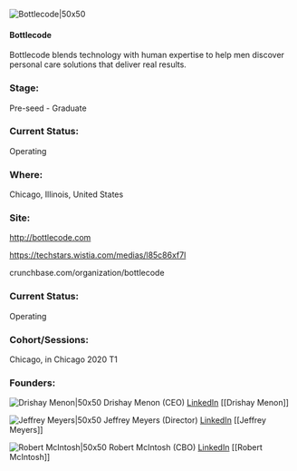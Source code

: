 

![Bottlecode|50x50](https://apimg.techstars.com/connect/images/image_files/5e2b5646a36c11304f000157/original/Bottlecode_Avatar.png)

#### Bottlecode
Bottlecode blends technology with human expertise to help men discover personal care solutions that deliver real results.

### Stage: 
Pre-seed - Graduate 

### Current Status: 
Operating

### Where:
Chicago, Illinois, United States

### Site:
http://bottlecode.com

https://techstars.wistia.com/medias/l85c86xf7l

crunchbase.com/organization/bottlecode

### Current Status: 
Operating

### Cohort/Sessions: 
Chicago, in Chicago 2020 T1

### Founders: 

![Drishay Menon|50x50](https://apimg.techstars.com/connect/images/image_files/5e13b4a434a60d48220000b1/original/Drishay_-_BC_-_Team_Deck.png) Drishay Menon (CEO) [LinkedIn](https://linkedin.com/in/drishay) [[Drishay Menon]]

![Jeffrey Meyers|50x50](https://apimg.techstars.com/connect/images/image_files/5e2b569da36c11304f000158/original/Team_Deck_Jeff.png) Jeffrey Meyers (Director) [LinkedIn](https://linkedin.com/in/jeffrey-meyers-42755327) [[Jeffrey Meyers]]

![Robert McIntosh|50x50](https://apimg.techstars.com/connect/images/image_files/5e2b455aa36c11304f000156/original/Team_Deck_Rob.png) Robert McIntosh (CBO) [LinkedIn](https://linkedin.com/in/rob-mcintosh-115b2356) [[Robert McIntosh]]


